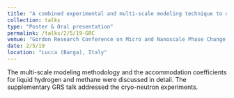 ```yaml
---
title: "A combined experimental and multi-scale modeling technique to determine accommodation coefficients of cryogenic propellants"
collection: talks
type: "Poster & Oral presentation"
permalink: /talks/2/5/19-GRC
venue: "Gordon Research Conference on Micro and Nanoscale Phase Change Heat Transfer"
date: 2/5/19
location: "Lucca (Barga), Italy"
---
```


The multi-scale modeling methodology and the accommodation coefficients for liquid hydrogen and methane were discussed in detail. The supplementary GRS talk addressed the cryo-neutron experiments.

